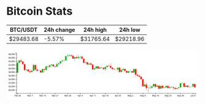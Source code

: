 # Bitcoin Stats

BTC/USDT|24h change|24h high|24h low|
|---|---|---|---|
|$29483.68|-5.57%|$31765.64|$29218.96|

<img src="./chart.svg">
